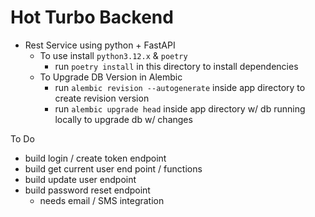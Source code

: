 # Hot Turbo Backend

* Rest Service using python + FastAPI
    * To use install `python3.12.x` & `poetry`
        * run `poetry install` in this directory to install dependencies
    * To Upgrade DB Version in Alembic
        * run `alembic revision --autogenerate` inside app directory to create revision version
        * run `alembic upgrade head` inside app directory w/ db running locally to upgrade db w/ changes

To Do
* build login / create token endpoint
* build get current user end point / functions
* build update user endpoint
* build password reset endpoint
    * needs email / SMS integration


